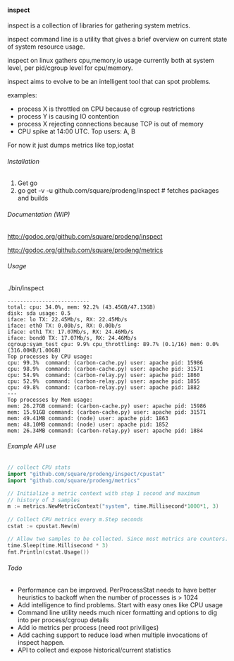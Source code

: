 #### inspect

inspect is a collection of libraries for gathering
system metrics.

inspect command line is a utility that gives a
brief overview on current state of system resource
usage.

inspect on linux gathers cpu,memory,io usage currently
both at system level, per pid/cgroup level for cpu/memory.

inspect aims to evolve to be an intelligent tool that
can spot problems.

examples: 

  * process X is throttled on CPU because of cgroup restrictions
  * process Y is causing IO contention
  * process X rejecting connections because TCP is out of memory
  * CPU spike at 14:00 UTC. Top users: A, B


For now it just dumps metrics like top,iostat

###### Installation

1. Get go
2. go get -v -u github.com/square/prodeng/inspect # fetches packages and builds

###### Documentation (WIP)

http://godoc.org/github.com/square/prodeng/inspect

http://godoc.org/github.com/square/prodeng/metrics


###### Usage

./bin/inspect

```
--------------------------
total: cpu: 34.0%, mem: 92.2% (43.45GB/47.13GB)
disk: sda usage: 0.5
iface: lo TX: 22.45Mb/s, RX: 22.45Mb/s
iface: eth0 TX: 0.00b/s, RX: 0.00b/s
iface: eth1 TX: 17.07Mb/s, RX: 24.46Mb/s
iface: bond0 TX: 17.07Mb/s, RX: 24.46Mb/s
cgroup:syam_test cpu: 9.9% cpu_throttling: 89.7% (0.1/16) mem: 0.0% (316.00KB/1.00GB)
Top processes by CPU usage:
cpu: 99.3%  command: (carbon-cache.py) user: apache pid: 15986
cpu: 98.9%  command: (carbon-cache.py) user: apache pid: 31571
cpu: 54.9%  command: (carbon-relay.py) user: apache pid: 1860
cpu: 52.9%  command: (carbon-relay.py) user: apache pid: 1855
cpu: 49.8%  command: (carbon-relay.py) user: apache pid: 1882
---
Top processes by Mem usage:
mem: 26.27GB command: (carbon-cache.py) user: apache pid: 15986
mem: 15.91GB command: (carbon-cache.py) user: apache pid: 31571
mem: 49.41MB command: (node) user: apache pid: 1863
mem: 48.10MB command: (node) user: apache pid: 1852
mem: 26.34MB command: (carbon-relay.py) user: apache pid: 1884
```

###### Example API use 


```go
// collect CPU stats
import "github.com/square/prodeng/inspect/cpustat"
import "github.com/square/prodeng/metrics"

// Initialize a metric context with step 1 second and maximum
// history of 3 samples
m := metrics.NewMetricContext("system", time.Millisecond*1000*1, 3)
	
// Collect CPU metrics every m.Step seconds
cstat := cpustat.New(m)

// Allow two samples to be collected. Since most metrics are counters.
time.Sleep(time.Millisecond * 3)
fmt.Println(cstat.Usage())

```

###### Todo

  * Performance can be improved. PerProcessStat needs to have better heuristics
to backoff when the number of processes is > 1024
  * Add intelligence to find problems. Start with easy ones like CPU usage
  * Command line utility needs much nicer formatting and options to dig into per process/cgroup details
  * Add io metrics per process (need root priviliges)
  * Add caching support to reduce load when multiple invocations of inspect happen.
  * API to collect and expose historical/current statistics




